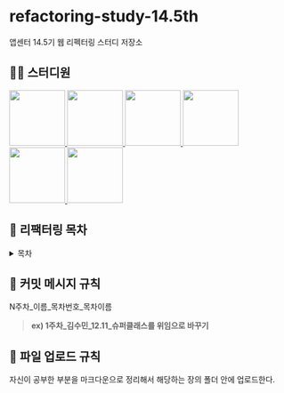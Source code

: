 # refactoring-study-14.5th
앱센터 14.5기 웹 리펙터링 스터디 저장소

## 👨‍💻  스터디원

<p>
    <a href="https://github.com/milk717">
      <img src="https://avatars.githubusercontent.com/u/57657868?v=4" width="100">
    </a>
    <a href="https://github.com/YunDH218">
      <img src="https://avatars.githubusercontent.com/u/68414997?v=4" width="100">
    </a>
    <a href="https://github.com/leejiho9898">
      <img src="https://avatars.githubusercontent.com/u/84016039?v=4" width="100">
    </a>
    <a href="https://github.com/leejha">
      <img src="https://avatars.githubusercontent.com/u/57664427?v=4" width="100">
    </a>
    <a href="https://github.com/Martinelli-3535">
      <img src="https://avatars.githubusercontent.com/u/79641160?v=4" width="100">
    </a>
    <a href="https://github.com/Juser0">
      <img src="https://avatars.githubusercontent.com/u/108407945?v=4" width="100">
    </a>
</p>

## 📝 리팩터링 목차
<details>
<summary>목차</summary>
<div markdown="1">

- CHAPTER 01 리팩터링: 첫 번째 예시  
    [1.1 자, 시작해보자!](/ch1/1.1%20자,%20시작해보자!.md)  
    [1.2 예시 프로그램을 본 소감](/ch1/1.2%20예시%20프로그램을%20본%20소감.md)  
    [1.3 리팩터링의 첫 단계](/ch1/1.3%20리팩터링의%20첫%20단계.md)  
	[1.4 statement() 함수 쪼개기](/CHAPTER%2001%20리팩터링%20첫%20번째%20예시/1.4%20statement()%20함수%20쪼개기.md)  
	[1.5 중간 점검: 난무하는 중첩 함수](/CHAPTER%2001%20리팩터링%20첫%20번째%20예시/1.5%20중간%20점검:%20난무하는%20중첩%20함수.md)  
	[1.6 계산 단계와 포맷팅 단계 분리하기](/CHAPTER%2001%20리팩터링%20첫%20번째%20예시/1.6%20계산%20단계와%20포맷팅%20단계%20분리하기.md)  
	[1.7 중간 점검: 두 파일(과 두 단계)로 분리됨](/CHAPTER%2001%20리팩터링%20첫%20번째%20예시/1.7%20중간%20점검:%20두%20파일(과%20두%20단계)로%20분리됨.md)        
	[1.8 다형성을 활용해 계산 코드 재구성하기](/CHAPTER%2001%20리팩터링%20첫%20번째%20예시/1.8%20다형성을%20활용해%20계산%20코드%20재구성하기.md)  
	[1.9 상태 점검: 다형성을 활용하여 데이터 생성하기](/CHAPTER%2001%20리팩터링%20첫%20번째%20예시/1.9%20상태%20점검:%20다형성을%20활용하여%20데이터%20생성하기.md)  
	[1.10 마치며](/CHAPTER%2001%20리팩터링%20첫%20번째%20예시/1.10%20마치며.md)
---
- CHAPTER 02 리팩터링 원칙  
    [2.1 리팩터링 정의](/CHAPTER%2002%20리팩터링%20원칙/2.1%20리팩터링%20정의.md)  
    [2.2 두 개의 모자](/CHAPTER%2002%20리팩터링%20원칙/2.2%20두%20개의%20모자.md)  
    [2.3 리팩터링하는 이유](/CHAPTER%2002%20리팩터링%20원칙/2.3%20리팩터링하는%20이유.md)  
    [2.4 언제 리팩터링해야 할까?](/CHAPTER%2002%20리팩터링%20원칙/2.4%20언제%20리팩터링해야%20할까?.md)  
    [2.5 리팩터링 시 고려할 문제](/CHAPTER%2002%20리팩터링%20원칙/2.5%20리팩터링%20시%20고려할%20문제.md)  
    [2.6 리팩터링, 아키텍처, 애그니(YAGNI)](/CHAPTER%2002%20리팩터링%20원칙/2.6%20리팩터링,%20아키텍처,%20애그니(YAGNI).md)  
    [2.7 리팩터링과 소프트웨어 개발 프로세스](/CHAPTER%2002%20리팩터링%20원칙/2.7%20리팩터링과%20소프트웨어%20개발%20프로세스.md)  
    [2.8 리팩터링과 성능](/CHAPTER%2002%20리팩터링%20원칙/2.8%20리팩터링과%20성능.md)  
    [2.9 리팩터링의 유래](/CHAPTER%2002%20리팩터링%20원칙/2.9%20리팩터링의%20유래.md)  
    [2.10 리팩터링 자동화](/CHAPTER%2002%20리팩터링%20원칙/2.10%20리팩터링%20자동화.md)  
    [2.11 더 알고 싶다면](/CHAPTER%2002%20리팩터링%20원칙/2.11%20더%20알고%20싶다면.md)
---
- CHAPTER 03 코드에서 나는 악취    
    [3.1 기이한 이름](/CHAPTER%2003%20코드에서%20나는%20악취/3.1%20기이한%20이름.md)  
    [3.2 중복 코드](/CHAPTER%2003%20코드에서%20나는%20악취/3.2%20중복%20코드.md)  
    [3.3 긴 함수](/CHAPTER%2003%20코드에서%20나는%20악취/3.3%20긴%20함수.md)  
    [3.4 긴 매개변수 목록](/CHAPTER%2003%20코드에서%20나는%20악취/3.4%20긴%20매개변수%20목록.md)  
    [3.5 전역 데이터](/CHAPTER%2003%20코드에서%20나는%20악취/3.5%20전역%20데이터.md)  
    [3.6 가변 데이터](/CHAPTER%2003%20코드에서%20나는%20악취/3.6%20가변%20데이터.md)  
    [3.7 뒤엉킨 변경](/CHAPTER%2003%20코드에서%20나는%20악취/3.7%20뒤엉킨%20변경.md)  
    [3.8 산탄총 수술](/CHAPTER%2003%20코드에서%20나는%20악취/3.8%20산탄총%20수술.md)  
    [3.9 기능 편애](/CHAPTER%2003%20코드에서%20나는%20악취/3.9%20기능%20편애.md)  
    [3.10 데이터 뭉치](/CHAPTER%2003%20코드에서%20나는%20악취/3.10%20데이터%20뭉치.md)  
    [3.11 기본형 집착](/CHAPTER%2003%20코드에서%20나는%20악취/3.11%20기본형%20집착.md)  
    [3.12 반복되는 switch문](/CHAPTER%2003%20코드에서%20나는%20악취/3.12%20반복되는%20switch문.md)  
    [3.13 반복문](/CHAPTER%2003%20코드에서%20나는%20악취/3.13%20반복문.md)  
    [3.14 성의 없는 요소](/CHAPTER%2003%20코드에서%20나는%20악취/3.14%20성의%20없는%20요소.md)  
    [3.15 추측성 일반화](/CHAPTER%2003%20코드에서%20나는%20악취/3.15%20추측성%20일반화.md)  
    [3.16 임시 필드](/CHAPTER%2003%20코드에서%20나는%20악취/3.16%20임시%20필드.md)  
    [3.17 메시지 체인](/CHAPTER%2003%20코드에서%20나는%20악취/3.17%20메시지%20체인.md)  
    [3.18 중개자](/CHAPTER%2003%20코드에서%20나는%20악취/3.18%20중개자.md)  
    [3.19 내부자 거래](/CHAPTER%2003%20코드에서%20나는%20악취/3.19%20내부자%20거래.md)  
    [3.20 거대한 클래스](/CHAPTER%2003%20코드에서%20나는%20악취/3.20%20거대한%20클래스.md)  
    [3.21 서로 다른 인터페이스의 대안 클래스들](/CHAPTER%2003%20코드에서%20나는%20악취/3.21%20서로%20다른%20인터페이스의%20대안%20클래스들.md)  
    [3.22 데이터 클래스](/CHAPTER%2003%20코드에서%20나는%20악취/3.22%20데이터%20클래스.md)  
    [3.23 상속 포기](/CHAPTER%2003%20코드에서%20나는%20악취/3.23%20상속%20포기.md)  
    [3.24 주석](/CHAPTER%2003%20코드에서%20나는%20악취/3.24%20주석.md)
---
- CHAPTER 04 테스트 구축하기   
    [4.1 자가 테스트 코드의 가치](/CHAPTER%2004%20테스트%20구축하기/4.1%20자가%20테스트%20코드의%20가치.md)  
    [4.2 테스트할 샘플 코드](/CHAPTER%2004%20테스트%20구축하기/4.2%20테스트할%20샘플%20코드.md)  
    [4.3 첫 번째 테스트](/CHAPTER%2004%20테스트%20구축하기/4.3%20첫%20번째%20테스트.md)  
    [4.4 테스트 추가하기](/CHAPTER%2004%20테스트%20구축하기/4.4%20테스트%20추가하기.md)  
    [4.5 픽스처 수정하기](/CHAPTER%2004%20테스트%20구축하기/4.5%20픽스처%20수정하기.md)  
    [4.6 경계 조건 검사하기](/CHAPTER%2004%20테스트%20구축하기/4.6%20경계%20조건%20검사하기.md)  
    [4.7 끝나지 않은 여정](/CHAPTER%2004%20테스트%20구축하기/4.7%20끝나지%20않은%20여정.md)
---
- CHAPTER 05 리팩터링 카탈로그 보는 법  
    [5.1 리팩터링 설명 형식](/CHAPTER%2005%20리팩터링%20카탈로그%20보는%20법/5.1%20리팩터링%20설명%20형식.md)  
    [5.2 리팩터링 기법 선정 기준](/CHAPTER%2005%20리팩터링%20카탈로그%20보는%20법/5.2%20리팩터링%20기법%20선정%20기준.md)
---
- CHAPTER 06 기본적인 리팩터링  
    [6.1 함수 추출하기](/CHAPTER%2006%20기본적인%20리팩터링/6.1%20함수%20추출하기.md)  
    [6.2 함수 인라인하기](/CHAPTER%2006%20기본적인%20리팩터링/6.2%20함수%20인라인하기.md)  
    [6.3 변수 추출하기](/CHAPTER%2006%20기본적인%20리팩터링/6.3%20변수%20추출하기.md)  
    [6.4 변수 인라인하기](/CHAPTER%2006%20기본적인%20리팩터링/6.4%20변수%20인라인하기.md)  
    [6.5 함수 선언 바꾸기](/CHAPTER%2006%20기본적인%20리팩터링/6.5%20함수%20선언%20바꾸기.md)  
    [6.6 변수 캡슐화하기](/CHAPTER%2006%20기본적인%20리팩터링/6.6%20변수%20캡슐화하기.md)  
    [6.7 변수 이름 바꾸기](/CHAPTER%2006%20기본적인%20리팩터링/6.7%20변수%20이름%20바꾸기.md)  
    [6.8 매개변수 객체 만들기](/CHAPTER%2006%20기본적인%20리팩터링/6.8%20매개변수%20객체%20만들기.md)  
    [6.9 여러 함수를 클래스로 묶기](/CHAPTER%2006%20기본적인%20리팩터링/6.9%20여러%20함수를%20클래스로%20묶기.md)  
    [6.10 여러 함수를 변환 함수로 묶기](/CHAPTER%2006%20기본적인%20리팩터링/6.10%20여러%20함수를%20변환%20함수로%20묶기.md)  
    [6.11 단계 쪼개기](/CHAPTER%2006%20기본적인%20리팩터링/6.11%20단계%20쪼개기.md)
---
- CHAPTER 07 캡슐화  
    [7.1 레코드 캡슐화하기](/CHAPTER%2007%20캡슐화/7.1%20레코드%20캡슐화하기.md)  
    [7.2 컬렉션 캡슐화하기](/CHAPTER%2007%20캡슐화/7.2%20컬렉션%20캡슐화하기.md)  
    [7.3 기본형을 객체로 바꾸기](/CHAPTER%2007%20캡슐화/7.3%20기본형을%20객체로%20바꾸기.md)  
    [7.4 임시 변수를 질의 함수로 바꾸기](/CHAPTER%2007%20캡슐화/7.4%20임시%20변수를%20질의%20함수로%20바꾸기.md)  
    [7.5 클래스 추출하기](/CHAPTER%2007%20캡슐화/7.5%20클래스%20추출하기.md)  
    [7.6 클래스 인라인하기](/CHAPTER%2007%20캡슐화/7.6%20클래스%20인라인하기.md)  
    [7.7 위임 숨기기](/CHAPTER%2007%20캡슐화/7.7%20위임%20숨기기.md)  
    [7.8 중개자 제거하기](/CHAPTER%2007%20캡슐화/7.8%20중개자%20제거하기.md)  
    [7.9 알고리즘 교체하기](/CHAPTER%2007%20캡슐화/7.9%20알고리즘%20교체하기.md)
---
- CHAPTER 08 기능 이동  
    [8.1 함수 옮기기](/CHAPTER%2008%20기능%20이동/8.1%20함수%20옮기기.md)  
    [8.2 필드 옮기기](/CHAPTER%2008%20기능%20이동/8.2%20필드%20옮기기.md)  
    [8.3 문장을 함수로 옮기기](/CHAPTER%2008%20기능%20이동/8.3%20문장을%20함수로%20옮기기.md)  
    [8.4 문장을 호출한 곳으로 옮기기](/CHAPTER%2008%20기능%20이동/8.4%20문장을%20호출한%20곳으로%20옮기기.md)  
    [8.5 인라인 코드를 함수 호출로 바꾸기](/CHAPTER%2008%20기능%20이동/8.5%20인라인%20코드를%20함수%20호출로%20바꾸기.md)  
    [8.6 문장 슬라이드하기](/CHAPTER%2008%20기능%20이동/8.6%20문장%20슬라이드하기.md)  
    [8.7 반복문 쪼개기](/CHAPTER%2008%20기능%20이동/8.7%20반복문%20쪼개기.md)  
    [8.8 반복문을 파이프라인으로 바꾸기](/CHAPTER%2008%20기능%20이동/8.8%20반복문을%20파이프라인으로%20바꾸기.md)  
    [8.9 죽은 코드 제거하기](/CHAPTER%2008%20기능%20이동/8.9%20죽은%20코드%20제거하기.md)
---
- CHAPTER 09 데이터 조직화  
    [9.1 변수 쪼개기](/CHAPTER%2009%20데이터%20조직화/9.1%20변수%20쪼개기.md)  
    [9.2 필드 이름 바꾸기](/CHAPTER%2009%20데이터%20조직화/9.2%20필드%20이름%20바꾸기.md)  
    [9.3 파생 변수를 질의 함수로 바꾸기](/CHAPTER%2009%20데이터%20조직화/9.3%20파생%20변수를%20질의%20함수로%20바꾸기.md)  
    [9.4 참조를 값으로 바꾸기](/CHAPTER%2009%20데이터%20조직화/9.4%20참조를%20값으로%20바꾸기.md)  
    [9.5 값을 참조로 바꾸기](/CHAPTER%2009%20데이터%20조직화/9.5%20값을%20참조로%20바꾸기.md)  
    [9.6 매직 리터럴 바꾸기](/CHAPTER%2009%20데이터%20조직화/9.6%20매직%20리터럴%20바꾸기.md)
---
- CHAPTER 10 조건부 로직 간소화  
    [10.1 조건문 분해하기](/CHAPTER%2010%20조건부%20로직%20간소화/10.1%20조건문%20분해하기.md)  
    [10.2 조건식 통합하기](/CHAPTER%2010%20조건부%20로직%20간소화/10.2%20조건식%20통합하기.md)  
    [10.3 중첩 조건문을 보호 구문으로 바꾸기](/CHAPTER%2010%20조건부%20로직%20간소화/10.3%20중첩%20조건문을%20보호%20구문으로%20바꾸기.md)  
    [10.4 조건부 로직을 다형성으로 바꾸기](/CHAPTER%2010%20조건부%20로직%20간소화/10.4%20조건부%20로직을%20다형성으로%20바꾸기.md)  
    [10.5 특이 케이스 추가하기](/CHAPTER%2010%20조건부%20로직%20간소화/10.5%20특이%20케이스%20추가하기.md)  
    [10.6 어서션 추가하기](/CHAPTER%2010%20조건부%20로직%20간소화/10.6%20어서션%20추가하기.md)  
    [10.7 제어 플래그를 탈출문으로 바꾸기](/CHAPTER%2010%20조건부%20로직%20간소화/10.7%20제어%20플래그를%20탈출문으로%20바꾸기.md)
---
- CHAPTER 11 API 리팩터링  
    [11.1 질의 함수와 변경 함수 분리하기](/CHAPTER%2011%20API%20리팩터링/11.1%20질의%20함수와%20변경%20함수%20분리하기.md)  
    [11.2 함수 매개변수화하기](/CHAPTER%2011%20API%20리팩터링/11.2%20함수%20매개변수화하기.md)  
    [11.3 플래그 인수 제거하기](/CHAPTER%2011%20API%20리팩터링/11.3%20플래그%20인수%20제거하기.md)  
    [11.4 객체 통째로 넘기기](/CHAPTER%2011%20API%20리팩터링/11.4%20객체%20통째로%20넘기기.md)  
    [11.5 매개변수를 질의 함수로 바꾸기](/CHAPTER%2011%20API%20리팩터링/11.5%20매개변수를%20질의%20함수로%20바꾸기.md)  
    [11.6 질의 함수를 매개변수로 바꾸기](/CHAPTER%2011%20API%20리팩터링/11.6%20질의%20함수를%20매개변수로%20바꾸기.md)  
    [11.7 세터 제거하기](/CHAPTER%2011%20API%20리팩터링/11.7%20세터%20제거하기.md)  
    [11.8 생성자를 팩터리 함수로](/CHAPTER%2011%20API%20리팩터링/11.8%20생성자를%20팩터리%20함수로.md)  
    [11.9 함수를 명령으로 바꾸기](/CHAPTER%2011%20API%20리팩터링/11.9%20함수를%20명령으로%20바꾸기.md)  
    [11.10 명령을 함수로 바꾸기](/CHAPTER%2011%20API%20리팩터링/11.10%20명령을%20함수로%20바꾸기.md)  
    [11.11 수정된 값 반환하기](/CHAPTER%2011%20API%20리팩터링/11.11%20수정된%20값%20반환하기.md)  
    [11.12 오류 코드를 예외로 바꾸기](/CHAPTER%2011%20API%20리팩터링/11.12%20오류%20코드를%20예외로%20바꾸기.md)  
    [11.13 예외를 사전확인으로 바꾸기](/CHAPTER%2011%20API%20리팩터링/11.13%20예외를%20사전확인으로%20바꾸기.md)
---
- CHAPTER 12 상속 다루기  
    [12.1 메서드 올리기](/CHAPTER%2012%20상속%20다루기/12.1%20메서드%20올리기.md)  
    [12.2 필드 올리기](/CHAPTER%2012%20상속%20다루기/12.2%20필드%20올리기.md)  
    [12.3 생성자 본문 올리기](/CHAPTER%2012%20상속%20다루기/12.3%20생성자%20본문%20올리기.md)  
    [12.4 메서드 내리기](/CHAPTER%2012%20상속%20다루기/12.4%20메서드%20내리기.md)  
    [12.5 필드 내리기](/CHAPTER%2012%20상속%20다루기/12.5%20필드%20내리기.md)  
    [12.6 타입 코드를 서브클래스로 바꾸기](/CHAPTER%2012%20상속%20다루기/12.6%20타입%20코드를%20서브클래스로%20바꾸기.md)  
    [12.7 서브클래스 제거하기](/CHAPTER%2012%20상속%20다루기/12.7%20서브클래스%20제거하기.md)  
    [12.8 슈퍼클래스 추출하기](/CHAPTER%2012%20상속%20다루기/12.8%20슈퍼클래스%20추출하기.md)  
    [12.9 계층 합치기](/CHAPTER%2012%20상속%20다루기/12.9%20계층%20합치기.md)  
    [12.10 서브클래스를 위임으로 바꾸기](/CHAPTER%2012%20상속%20다루기/12.10%20서브클래스를%20위임으로%20바꾸기.md)  
    [12.11 슈퍼클래스를 위임으로 바꾸기](/CHAPTER%2012%20상속%20다루기/12.11%20슈퍼클래스를%20위임으로%20바꾸기.md)
</div>
</details>
 
## 🚨 커밋 메시지 규칙
N주차_이름_목차번호_목차이름   
>**ex) 1주차_김수민_12.11_슈퍼클래스를 위임으로 바꾸기**  

## 🚨 파일 업로드 규칙
자신이 공부한 부분을 마크다운으로 정리해서 해당하는 장의 폴더 안에 업로드한다.
